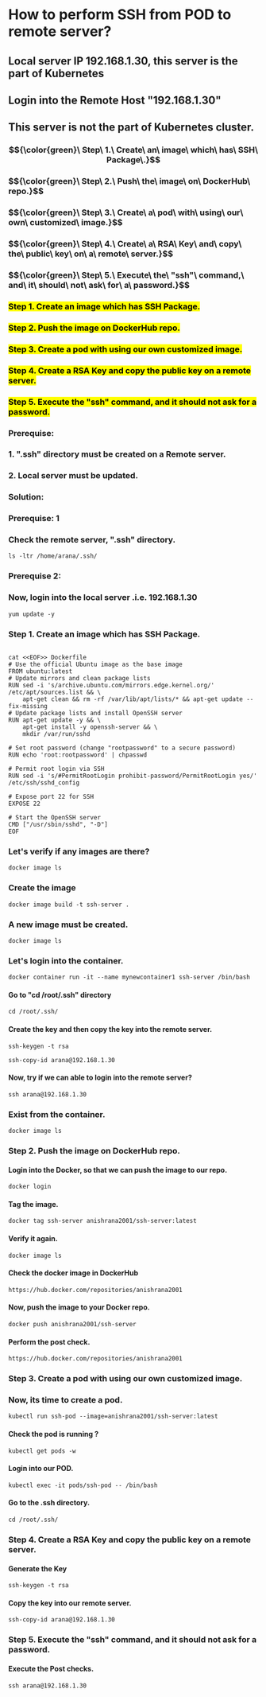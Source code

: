 
# How to perform SSH from POD to remote server?

## Local server IP 192.168.1.30, this server is the part of Kubernetes
## Login into the Remote Host "192.168.1.30" 
## This server is not the part of Kubernetes cluster.

### $${\color{green}\ Step\ 1.\ Create\ an\ image\ which\ has\ SSH\ Package\.}$$
### $${\color{green}\ Step\ 2.\ Push\ the\ image\ on\ DockerHub\ repo.\}$$
### $${\color{green}\ Step\ 3.\ Create\ a\ pod\ with\ using\ our\ own\ customized\ image.\}$$
### $${\color{green}\ Step\ 4.\ Create\ a\ RSA\ Key\ and\ copy\ the\ public\ key\ on\ a\ remote\ server.\}$$
### $${\color{green}\ Step\ 5.\ Execute\ the\ "ssh"\ command,\ and\ it\ should\ not\ ask\ for\ a\ password.\}$$


### <mark> Step 1. Create an image which has SSH Package.</mark>
### <mark> Step 2. Push the image on DockerHub repo.</mark>
### <mark> Step 3. Create a pod with using our own customized image.</mark>
### <mark> Step 4. Create a RSA Key and copy the public key on a remote server.</mark>
### <mark> Step 5. Execute the "ssh" command, and it should not ask for a password.</mark>


### Prerequise: 
### 1. ".ssh" directory must be created on a Remote server.
### 2. Local server must be updated.

### Solution:
### Prerequise: 1
### Check the remote server, ".ssh" directory.
```
ls -ltr /home/arana/.ssh/
```

### Prerequise 2: 
### Now, login into the local server .i.e. 192.168.1.30
```
yum update -y
```
### Step 1. Create an image which has SSH Package.
```

cat <<EOF>> Dockerfile
# Use the official Ubuntu image as the base image
FROM ubuntu:latest
# Update mirrors and clean package lists
RUN sed -i 's/archive.ubuntu.com/mirrors.edge.kernel.org/' /etc/apt/sources.list && \
    apt-get clean && rm -rf /var/lib/apt/lists/* && apt-get update --fix-missing
# Update package lists and install OpenSSH server
RUN apt-get update -y && \
    apt-get install -y openssh-server && \
    mkdir /var/run/sshd

# Set root password (change "rootpassword" to a secure password)
RUN echo 'root:rootpassword' | chpasswd

# Permit root login via SSH
RUN sed -i 's/#PermitRootLogin prohibit-password/PermitRootLogin yes/' /etc/ssh/sshd_config

# Expose port 22 for SSH
EXPOSE 22

# Start the OpenSSH server
CMD ["/usr/sbin/sshd", "-D"]
EOF
```
### Let's verify if any images are there?

```
docker image ls
```
### Create the image
```
docker image build -t ssh-server .
```
### A new image must be created. 
```
docker image ls
```
### Let's login into the container.
```
docker container run -it --name mynewcontainer1 ssh-server /bin/bash
```
#### Go to "cd /root/.ssh" directory
```
cd /root/.ssh/
```
#### Create the key and then copy the key into the remote server.
```
ssh-keygen -t rsa
```

```
ssh-copy-id arana@192.168.1.30
```
#### Now, try if we can able to login into the remote server?
```
ssh arana@192.168.1.30
```

### Exist from the container.

```
docker image ls
```
### Step 2. Push the image on DockerHub repo.
#### Login into the Docker, so that we can push the image to our repo.
```
docker login
```
#### Tag the image.
```
docker tag ssh-server anishrana2001/ssh-server:latest
```
#### Verify it again.
```
docker image ls
```
#### Check the docker image in DockerHub
```
https://hub.docker.com/repositories/anishrana2001
```

#### Now, push the image to your Docker repo.
```
docker push anishrana2001/ssh-server
```

#### Perform the post check.

```
https://hub.docker.com/repositories/anishrana2001
```

### Step 3. Create a pod with using our own customized image.
### Now, its time to create a pod.
```
kubectl run ssh-pod --image=anishrana2001/ssh-server:latest
```
#### Check the pod is running ?
```
kubectl get pods -w
```
#### Login into our POD.
```
kubectl exec -it pods/ssh-pod -- /bin/bash
```
#### Go to the .ssh directory.
```
cd /root/.ssh/
```
### Step 4. Create a RSA Key and copy the public key on a remote server.
#### Generate the Key
```
ssh-keygen -t rsa
```
####  Copy the key into our remote server.
```
ssh-copy-id arana@192.168.1.30
```
### Step 5. Execute the "ssh" command, and it should not ask for a password.
#### Execute the Post checks. 
```
ssh arana@192.168.1.30
```
